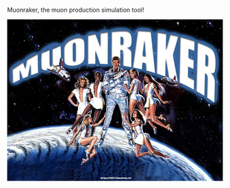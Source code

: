 Muonraker, the muon production simulation tool!

![alt text](https://github.com/professor-calculus/Muonraker/raw/master/Muonraker.jpg)
